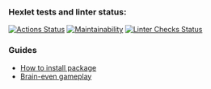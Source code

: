### Hexlet tests and linter status:
[![Actions Status](https://github.com/isimyi/frontend-project-lvl1/workflows/hexlet-check/badge.svg)](https://github.com/isimyi/frontend-project-lvl1/actions)
[![Maintainability](https://api.codeclimate.com/v1/badges/a99a88d28ad37a79dbf6/maintainability)](https://codeclimate.com/github/codeclimate/codeclimate/maintainability)
[![Linter Checks Status](https://github.com/isimyi/frontend-project-lvl1/actions/workflows/nodejs.yml/badge.svg)](https://github.com/isimyi/frontend-project-lvl1/actions/workflows/nodejs.yml)

### Guides
- [How to install package](https://asciinema.org/a/412786)
- [Brain-even gameplay](https://asciinema.org/a/412790)
